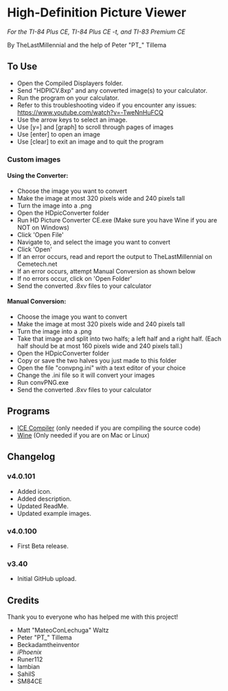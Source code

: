 # High-Definition Picture Viewer
*For the TI-84 Plus CE, TI-84 Plus CE -t, and TI-83 Premium CE*

By TheLastMillennial and the help of Peter "PT_" Tillema


## To Use
- Open the Compiled Displayers folder.
- Send "HDPICV.8xp" and any converted image(s) to your calculator.
- Run the program on your calculator. 
- Refer to this troubleshooting video if you encounter any issues: https://www.youtube.com/watch?v=-TweNnHuFCQ
- Use the arrow keys to select an image.
- Use [y=] and [graph] to scroll through pages of images
- Use [enter] to open an image
- Use [clear] to exit an image and to quit the program

### Custom images
#### Using the Converter:
- Choose the image you want to convert
- Make the image at most 320 pixels wide and 240 pixels tall
- Turn the image into a .png
- Open the HDpicConverter folder
- Run HD Picture Converter CE.exe (Make sure you have Wine if you are NOT on Windows)
- Click 'Open File'
- Navigate to, and select the image you want to convert
- Click 'Open'
- If an error occurs, read and report the output to TheLastMillennial on Cemetech.net
- If an error occurs, attempt Manual Conversion as shown below
- If no errors occur, click on 'Open Folder'
- Send the converted .8xv files to your calculator

#### Manual Conversion:
- Choose the image you want to convert
- Make the image at most 320 pixels wide and 240 pixels tall
- Turn the image into a .png
- Take that image and split into two halfs; a left half and a right half. (Each half should be at most 160 pixels wide and 240 pixels tall.)
- Open the HDpicConverter folder
- Copy or save the two halves you just made to this folder
- Open the file "convpng.ini" with a text editor of your choice
- Change the .ini file so it will convert your images
- Run convPNG.exe
- Send the converted .8xv files to your calculator


## Programs 
- [ICE Compiler](http://cemete.ch/DL1481) (only needed if you are compiling the source code)
- [Wine](https://www.winehq.org/) (Only needed if you are on Mac or Linux)

## Changelog

### v4.0.101
- Added icon.
- Added description.
- Updated ReadMe.
- Updated example images.

### v4.0.100
- First Beta release.

### v3.40
- Initial GitHub upload.

## Credits
Thank you to everyone who has helped me with this project! 

- Matt "MateoConLechuga" Waltz
- Peter "PT_" Tillema
- Beckadamtheinventor
- _iPhoenix_
- Runer112
- Iambian
- SahilS
- SM84CE

